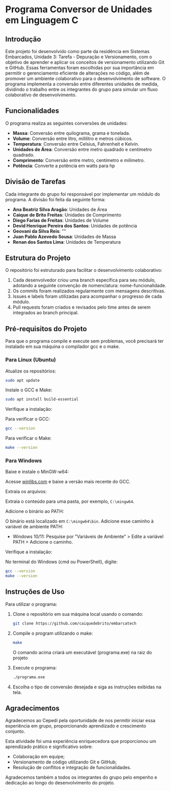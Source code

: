 # Programa Conversor de Unidades em Linguagem C

## Introdução

Este projeto foi desenvolvido como parte da residência em Sistemas Embarcados, Unidade 3: Tarefa - Depuração e Versionamento, com o objetivo de aprender e aplicar os conceitos de versionamento utilizando Git e GitHub. Essas ferramentas foram escolhidas por sua importância em permitir o gerenciamento eficiente de alterações no código, além de promover um ambiente colaborativo para o desenvolvimento de software. O programa implementa a conversão entre diferentes unidades de medida, dividindo o trabalho entre os integrantes do grupo para simular um fluxo colaborativo de desenvolvimento.

## Funcionalidades

O programa realiza as seguintes conversões de unidades:

- **Massa**: Conversão entre quilograma, grama e tonelada.
- **Volume**: Conversão entre litro, mililitro e metros cúbicos.
- **Temperatura**: Conversão entre Celsius, Fahrenheit e Kelvin.
- **Unidades de Área**: Conversão entre metro quadrado e centímetro quadrado.
- **Comprimento**: Conversão entre metro, centímetro e milímetro.
- **Potência**: Converte a potência em watts para hp

## Divisão de Tarefas

Cada integrante do grupo foi responsável por implementar um módulo do programa. A divisão foi feita da seguinte forma:

- **Ana Beatriz Silva Aragão**: Unidades de Área
- **Caique de Brito Freitas**: Unidades de Comprimento
- **Diego Farias de Freitas**: Unidades de Volume
- **Devid Henrique Pereira dos Santos**: Unidades de potência
- **Geovani da Silva Reis**: ""
- **Juan Pablo Azevedo Sousa**: Unidades de Massa
- **Renan dos Santos Lima**: Unidades de Temperatura

## Estrutura do Projeto

O repositório foi estruturado para facilitar o desenvolvimento colaborativo:

1. Cada desenvolvedor criou uma branch específica para seu módulo, adotando a seguinte convenção de nomenclatura: nome-funcionalidade.
2. Os commits foram realizados regularmente com mensagens descritivas.
3. Issues e labels foram utilizadas para acompanhar o progresso de cada módulo.
4. Pull requests foram criados e revisados pelo time antes de serem integrados ao branch principal.

## Pré-requisitos do Projeto

Para que o programa compile e execute sem problemas, você precisará ter instalado em sua máquina o compilador gcc e o make.

### Para Linux (Ubuntu)

Atualize os repositórios:
```bash
sudo apt update
```

Instale o GCC e Make:
```bash
sudo apt install build-essential
```

Verifique a instalação:

Para verificar o GCC:
```bash
gcc --version
```

Para verificar o Make:
```bash
make --version
```

### Para Windows

Baixe e instale o MinGW-w64:

Acesse [winlibs.com](https://winlibs.com/) e baixe a versão mais recente do GCC.

Extraia os arquivos:

Extraia o conteúdo para uma pasta, por exemplo, `C:\mingw64`.

Adicione o binário ao PATH:

O binário está localizado em `C:\mingw64\bin`. Adicione esse caminho à variável de ambiente PATH:
- Windows 10/11: Pesquise por "Variáveis de Ambiente" > Edite a variável PATH > Adicione o caminho.

Verifique a instalação:

No terminal do Windows (cmd ou PowerShell), digite:
```bash
gcc --version
make --version
```

## Instruções de Uso

Para utilizar o programa:

1. Clone o repositório em sua máquina local usando o comando:
   ```bash
   git clone https://github.com/caiquedebrito/embarcatech
   ```

2. Compile o program utilizando o make:
    ```bash
    make
    ```
    O comando acima criará um executável (programa.exe) na raiz do projeto

3. Execute o programa:
   ```bash
   ./programa.exe
   ```

4. Escolha o tipo de conversão desejada e siga as instruções exibidas na tela.

## Agradecimentos

Agradecemos ao Cepedi pela oportunidade de nos permitir iniciar essa experiência em grupo, proporcionando aprendizado e crescimento conjunto.

Esta atividade foi uma experiência enriquecedora que proporcionou um aprendizado prático e significativo sobre:

- Colaboração em equipe;
- Versionamento de código utilizando Git e GitHub;
- Resolução de conflitos e integração de funcionalidades.

Agradecemos também a todos os integrantes do grupo pelo empenho e dedicação ao longo do desenvolvimento do projeto.